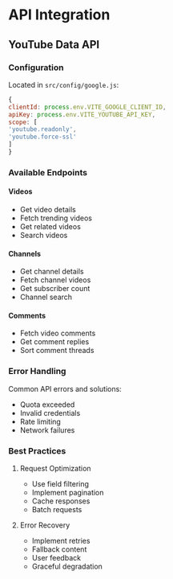 # API Integration

## YouTube Data API

### Configuration
Located in `src/config/google.js`:
```javascript
{
clientId: process.env.VITE_GOOGLE_CLIENT_ID,
apiKey: process.env.VITE_YOUTUBE_API_KEY,
scope: [
'youtube.readonly',
'youtube.force-ssl'
]
}
```


### Available Endpoints

#### Videos
- Get video details
- Fetch trending videos
- Get related videos
- Search videos

#### Channels
- Get channel details
- Fetch channel videos
- Get subscriber count
- Channel search

#### Comments
- Fetch video comments
- Get comment replies
- Sort comment threads

### Error Handling

Common API errors and solutions:
- Quota exceeded
- Invalid credentials
- Rate limiting
- Network failures

### Best Practices

1. Request Optimization
   - Use field filtering
   - Implement pagination
   - Cache responses
   - Batch requests

2. Error Recovery
   - Implement retries
   - Fallback content
   - User feedback
   - Graceful degradation